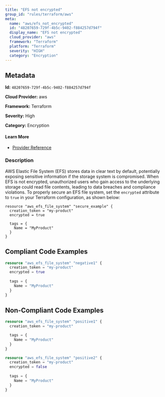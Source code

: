 ```yaml
---
title: "EFS not encrypted"
group_id: "rules/terraform/aws"
meta:
  name: "aws/efs_not_encrypted"
  id: "48207659-729f-4b5c-9402-f884257d794f"
  display_name: "EFS not encrypted"
  cloud_provider: "aws"
  framework: "Terraform"
  platform: "Terraform"
  severity: "HIGH"
  category: "Encryption"
---
```

## Metadata

**Id:** `48207659-729f-4b5c-9402-f884257d794f`

**Cloud Provider:** aws

**Framework:** Terraform

**Severity:** High

**Category:** Encryption

#### Learn More

 - [Provider Reference](https://registry.terraform.io/providers/hashicorp/aws/latest/docs/resources/efs_file_system#encrypted)

### Description

 AWS Elastic File System (EFS) stores data in clear text by default, potentially exposing sensitive information if the storage system is compromised. When EFS is not encrypted, unauthorized users who gain access to the underlying storage could read file contents, leading to data breaches and compliance violations. To properly secure an EFS file system, set the `encrypted` attribute to `true` in your Terraform configuration, as shown below:

```hcl
resource "aws_efs_file_system" "secure_example" {
  creation_token = "my-product"
  encrypted = true
  
  tags = {
    Name = "MyProduct"
  }
}
```


## Compliant Code Examples
```terraform
resource "aws_efs_file_system" "negative1" {
  creation_token = "my-product"
  encrypted = true
  
  tags = {
    Name = "MyProduct"
  }
}
```
## Non-Compliant Code Examples
```terraform
resource "aws_efs_file_system" "positive1" {
  creation_token = "my-product"

  tags = {
    Name = "MyProduct"
  }
}

resource "aws_efs_file_system" "positive2" {
  creation_token = "my-product"
  encrypted = false
  
  tags = {
    Name = "MyProduct"
  }
}
```